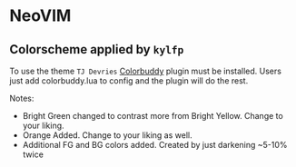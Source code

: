 # NeoVIM
## Colorscheme applied by `kylfp`

To use the theme `TJ Devries` [Colorbuddy](https://github.com/tjdevries/colorbuddy.nvim) plugin must be installed. Users just add colorbuddy.lua to config and the plugin will do the rest.

Notes:

- Bright Green changed to contrast more from Bright Yellow. Change to your liking.
- Orange Added. Change to your liking as well.
- Additional FG and BG colors added. Created by just darkening ~5-10% twice
